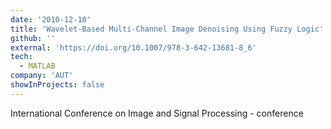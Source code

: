 ```yaml
---
date: '2010-12-10'
title: 'Wavelet-Based Multi-Channel Image Denoising Using Fuzzy Logic'
github: ''
external: 'https://doi.org/10.1007/978-3-642-13681-8_6'
tech:
  - MATLAB
company: 'AUT'
showInProjects: false
---
```


International Conference on Image and Signal Processing - conference
